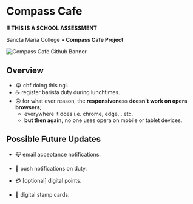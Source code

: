 # Compass Cafe

**‼ THIS IS A SCHOOL ASSESSMENT**

Sancta Maria College  •  **Compass Cafe Project**

![Compass Cafe Github Banner](https://github.com/J4Q4/Compass-Cafe/blob/main/extras/githubbanner2.png)

## Overview
- 😭 cbf doing this ngl.
- ☕ register barista duty during lunchtimes.
- 🙃 for what ever reason, the **responsiveness doesn't work on opera browsers**;
  - everywhere it does i.e. chrome, edge... etc.
  - **but then again,** no one uses opera on mobile or tablet devices.

## Possible Future Updates
- 📪 email acceptance notifications.
- 📱 push notifications on duty.

- 💳 [optional] digital points.
- 🎫 digital stamp cards.
